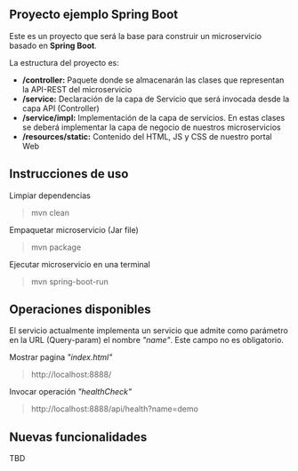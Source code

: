 
## Proyecto ejemplo Spring Boot

Este es un proyecto que será la base para construir un microservicio basado en **Spring Boot**.

La estructura del proyecto es:

 - **/controller:** Paquete donde se almacenarán las clases que representan la API-REST del microservicio
 - **/service:** Declaración de la capa de Servicio que será invocada desde la capa API (Controller)
 - **/service/impl:**  Implementación de la capa de servicios. En estas clases se deberá implementar la capa de negocio de nuestros microservicios
 - **/resources/static:** Contenido del HTML, JS y CSS de nuestro portal Web

## Instrucciones de uso

Limpiar dependencias
> mvn clean

Empaquetar microservicio (Jar file)

> mvn package

Ejecutar microservicio en una terminal

> mvn spring-boot-run


## Operaciones disponibles

El servicio actualmente implementa un servicio que admite como parámetro en la URL (Query-param) el nombre *"name"*. Este campo no es obligatorio.

Mostrar pagina *"index.html"*

> http://localhost:8888/

Invocar operación *"healthCheck"*

> http://localhost:8888/api/health?name=demo

 

## Nuevas funcionalidades

TBD